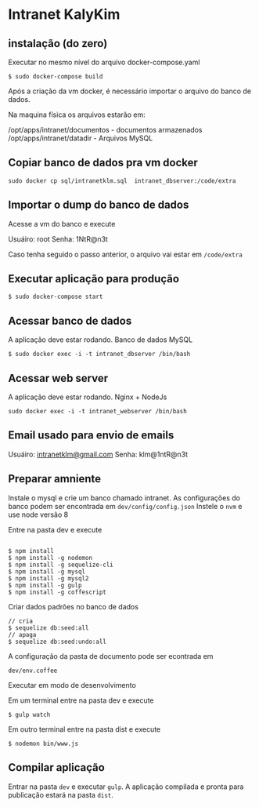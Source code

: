 
# Intranet KalyKim


## instalação (do zero)

Executar no mesmo nível do arquivo docker-compose.yaml

`$ sudo docker-compose build`

Após a criação da vm docker, é necessário importar o arquivo do banco de dados.

Na maquina física os arquivos estarão em:

/opt/apps/intranet/documentos - documentos armazenados
/opt/apps/intranet/datadir - Arquivos MySQL

## Copiar banco de dados pra vm docker

`sudo docker cp sql/intranetklm.sql  intranet_dbserver:/code/extra`

## Importar o dump do banco de dados

Acesse a vm do banco e execute

Usuáiro: root
Senha: 1NtR@n3t

Caso tenha seguido o passo anterior, o arquivo vai estar em `/code/extra`

## Executar aplicação para produção

`$ sudo docker-compose start`

## Acessar banco de dados

A aplicação deve estar rodando. Banco de dados MySQL

`$ sudo docker exec -i -t intranet_dbserver /bin/bash`

## Acessar web server

A aplicação deve estar rodando. Nginx + NodeJs

`sudo docker exec -i -t intranet_webserver /bin/bash`


## Email usado para envio de emails

Usuáiro: intranetklm@gmail.com
Senha: klm@1ntR@n3t


## Preparar amniente

Instale o mysql e crie um banco chamado intranet. As configurações do banco podem ser encontrada em `dev/config/config.json`
Instele o `nvm` e use node versão 8

Entre na pasta dev e execute 

```

$ npm install
$ npm install -g nodemon
$ npm install -g sequelize-cli
$ npm install -g mysql
$ npm install -g mysql2
$ npm install -g gulp
$ npm install -g coffescript

```

Criar dados padrões no banco de dados

```
// cria
$ sequelize db:seed:all 
// apaga
$ sequelize db:seed:undo:all
```

A configuração da pasta de documento pode ser econtrada em 

`dev/env.coffee`

Executar em modo de desenvolvimento

Em um terminal entre na pasta dev e execute

```
$ gulp watch
```

Em outro terminal entre na pasta dist e execute

```
$ nodemon bin/www.js
```

## Compilar aplicação

Entrar na pasta `dev` e executar `gulp`. A aplicação compilada e pronta para publicação estará na pasta `dist`.

